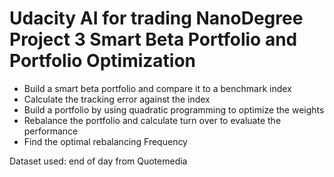 # Udacity AI for trading NanoDegree Project 3 Smart Beta Portfolio and Portfolio Optimization

- Build a smart beta portfolio and compare it to a benchmark index<br/>
- Calculate the tracking error against the index<br/>
- Build a portfolio by using quadratic programming to optimize the weights<br/>
- Rebalance the portfolio and calculate turn over to evaluate the performance <br/>
- Find the optimal rebalancing Frequency<br/>

Dataset used: end of day from Quotemedia
